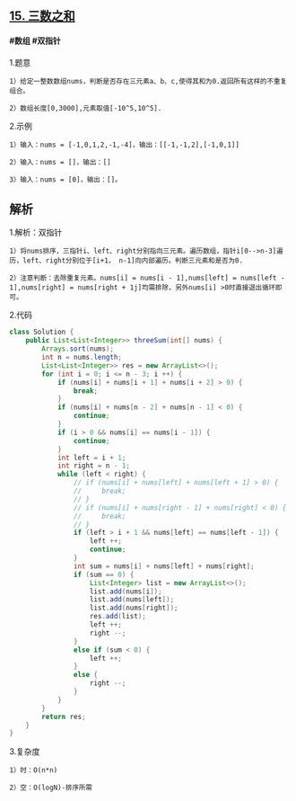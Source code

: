 ## [15. 三数之和](https://leetcode.cn/problems/3sum/)

#### #数组 #双指针
1.题意

    1）给定一整数数组nums，判断是否存在三元素a、b、c,使得其和为0.返回所有这样的不重复组合。

    2）数组长度[0,3000],元素取值[-10^5,10^5].

2.示例

    1）输入：nums = [-1,0,1,2,-1,-4]，输出：[[-1,-1,2],[-1,0,1]]

    2）输入：nums = []，输出：[]

    3）输入：nums = [0]，输出：[]。
## 解析
1.解析：双指针

    1）将nums排序，三指针i、left、right分别指向三元素。遍历数组，指针i[0-->n-3]遍历，left、right分别位于[i+1， n-1]向内部遍历。判断三元素和是否为0.

    2）注意判断：去除重复元素。nums[i] = nums[i - 1],nums[left] = nums[left - 1],nums[right] = nums[right + 1j]均需排除，另外nums[i] >0时直接退出循环即可。

2.代码
```java
class Solution {
    public List<List<Integer>> threeSum(int[] nums) {
        Arrays.sort(nums);
        int n = nums.length;
        List<List<Integer>> res = new ArrayList<>();
        for (int i = 0; i <= n - 3; i ++) {
            if (nums[i] + nums[i + 1] + nums[i + 2] > 0) {
                break;
            }
            if (nums[i] + nums[n - 2] + nums[n - 1] < 0) {
                continue;
            }
            if (i > 0 && nums[i] == nums[i - 1]) {
                continue;
            }
            int left = i + 1;
            int right = n - 1;
            while (left < right) {
                // if (nums[i] + nums[left] + nums[left + 1] > 0) {
                //     break;
                // }
                // if (nums[i] + nums[right - 1] + nums[right] < 0) {
                //     break;
                // }
                if (left > i + 1 && nums[left] == nums[left - 1]) {
                    left ++;
                    continue;
                }
                int sum = nums[i] + nums[left] + nums[right];
                if (sum == 0) {
                    List<Integer> list = new ArrayList<>();
                    list.add(nums[i]);
                    list.add(nums[left]);
                    list.add(nums[right]);
                    res.add(list);
                    left ++;
                    right --;
                }
                else if (sum < 0) {
                    left ++;
                }
                else {
                    right --;
                }
            }
        }
        return res;    
    }
}   
```

3.复杂度

    1）时：O(n*n)

    2）空：O(logN)-排序所需
